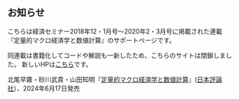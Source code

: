 ## お知らせ

こちらは経済セミナー2018年12・1月号〜2020年2・3月号に掲載された連載『定量的マクロ経済学と数値計算』のサポートページです。

同連載は書籍化してコードや解説も一新したため、こちらのサイトは閉鎖しました。
新しいHPは[こちら](https://quant-macro-book.github.io/)です。

北尾早霧・砂川武貴・山田知明『[定量的マクロ経済学と数値計算](https://www.nippyo.co.jp/shop/book/9287.html)』([日本評論社](https://www.nippyo.co.jp/)）、2024年6月17日発売
